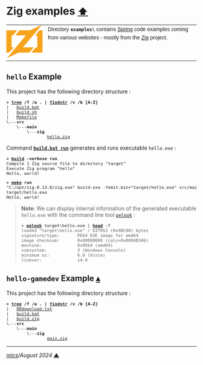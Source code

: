 # <span id="top">Zig examples</span> <span style="font-size:90%;">[⬆](../README.md#top)</span>

<table style="font-family:Helvetica,Arial;line-height:1.6;">
  <tr>
  <td style="border:0;padding:0 10px 0 0;min-width:100px;"><a href="https://ziglang.org/"><img style="border:0;" src="../docs/images/zig-logo.svg" width="100" alt="Zig project"/></a></td>
  <td style="border:0;padding:0;vertical-align:text-top;">Directory <strong><code>examples\</code></strong> contains <a href="https://ziglang.org//" alt="Spring">Spring</a> code examples coming from various websites - mostly from the <a href="https://ziglang.org/" rel="external">Zig</a> project.
  </td>
  </tr>
</table>

## <span id="hello">`hello` Example</span>

This project has the following directory structure :

<pre style="font-size:80%;">
<b>&gt; <a href="https://learn.microsoft.com/en-us/windows-server/administration/windows-commands/tree" rel="external">tree</a> /f /a . | <a href="https://learn.microsoft.com/en-us/windows-server/administration/windows-commands/findstr" rel="external">findstr</a> /v /b [A-Z]</b>
|   <a href="./hello/build.bat">build.bat</a>
|   <a href="./hello/build.sh">build.sh</a>
|   <a href="./hello/Makefile">Makefile</a>
\---<b>src</b>
    \---<b>main</b>
        \---<b>zig</b>
                <a href="./hello/src/main/zig/hello.zig">hello.zig</a>
</pre>

Command [**`build.bat run`**](./hello/build.bat) generates and runs executable `hello.exe` :

<pre style="font-size:80%;">
<b>&gt; <a href="./hello/build.bat">build</a> -verbose run</b>
Compile 1 Zig source file to directory "target"
Execute Zig program "hello"
Hello, world!
</pre>

<pre style="font-size:80%;">
<b>&gt; <a href="">make</a> run</b>
"C:/opt/zig-0.13.0/zig.exe" build-exe -femit-bin="target/hello.exe" src/main/zig/hello.zig
target/hello.exe
Hello, world!
</pre>

> **Note**: We can display internal information of the generated executable `hello.exe` with the command line tool [`pelook`][pelook] :
> <pre style="font-size:80%;">
> <b>&gt; <a href="https://www.majorgeeks.com/files/details/pelook.html">pelook</a> target\hello.exe | <a href="https://man7.org/linux/man-pages/man1/head.1.html">head</a> -7</b>
> loaded "target\hello.exe" / 637952 (0x9BC00) bytes
> signature/type:       PE64 EXE image for amd64
> image checksum:       0x00000000 (calc=0x000AB346)
> machine:              0x8664 (amd64)
> subsystem:            3 (Windows Console)
> minimum os:           6.0 (Vista)
> linkver:              14.0
> </pre>

<!--=======================================================================-->

## <span id="hello-gamedev">`hello-gamedev` Example</span> [**&#x25B4;**](#top)

This project has the following directory structure :

<pre style="font-size:80%;">
<b>&gt; <a href="https://learn.microsoft.com/en-us/windows-server/administration/windows-commands/tree" rel="external">tree</a> /f /a . | <a href="https://learn.microsoft.com/en-us/windows-server/administration/windows-commands/findstr" rel="exernal">findstr</a> /v /b [A-Z]</b>
|   <a href="./hello-gamedev/00download.txt">00download.txt</a>
|   <a href="./hello-gamedev/build.bat">build.bat</a>
|   <a href="./hello-gamedev/build.zig">build.zig</a>
\---<b>src</b>
    \---<b>main</b>
        \---<b>zig</b>
                <a href="./hello-gamedev/src/main/zig/main.zig">main.zig</a>
</pre>

***

*[mics](https://lampwww.epfl.ch/~michelou/)/August 2024* [**&#9650;**](#top)
<span id="bottom">&nbsp;</span>

<!-- link refs -->

[pelook]: https://www.majorgeeks.com/files/details/pelook.html
